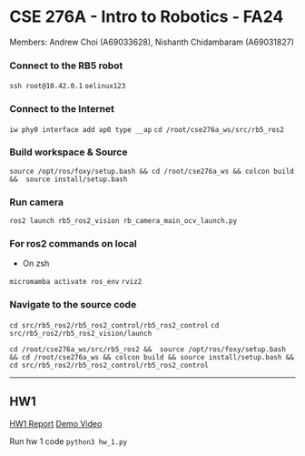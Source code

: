 # CSE 276A - Intro to Robotics - FA24
Members: Andrew Choi (A69033628), Nishanth Chidambaram (A69031827)

### Connect to the RB5 robot
``` ssh root@10.42.0.1 ```
``` oelinux123 ```


### Connect to the Internet

```iw phy0 interface add ap0 type __ap```
```cd /root/cse276a_ws/src/rb5_ros2```

### Build workspace & Source
  
```source /opt/ros/foxy/setup.bash && cd /root/cse276a_ws && colcon build &&  source install/setup.bash```

### Run camera
  
```ros2 launch rb5_ros2_vision rb_camera_main_ocv_launch.py```


### For ros2 commands on local
- On zsh
  
```micromamba activate ros_env```
```rviz2```


### Navigate to the source code
```cd src/rb5_ros2/rb5_ros2_control/rb5_ros2_control```
``` cd src/rb5_ros2/rb5_ros2_vision/launch ```

```cd /root/cse276a_ws/src/rb5_ros2 &&  source /opt/ros/foxy/setup.bash && cd /root/cse276a_ws && colcon build && source install/setup.bash && cd src/rb5_ros2/rb5_ros2_control/rb5_ros2_control```

---
## HW1
[HW1 Report](https://docs.google.com/document/d/1tgoSK-LGrkjnmwbC2iX3vB4yHsQcUyFOQoaKGKj4cTM/edit?tab=t.0)
[Demo Video](https://youtu.be/aajG44xzSN8)

Run hw 1 code
```python3 hw_1.py```
